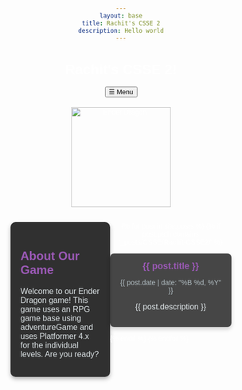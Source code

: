 ```yaml
---
layout: base
title: Rachit's CSSE 2
description: Hello world
---
```


# Rachit's CSSE 2!

<!-- Sidebar Trigger -->
<button id="sidebar-btn">☰ Menu</button>

<!-- Sidebar -->
<div id="sidebar">
  <button id="close-sidebar">&times;</button>
  <ul>
    <li><a href="https://github.com/Rachit-CSSE2">Github Organization</a></li>
    <li><a href="https://github.com/Rachit-CSSE2/portfolio_2025">Github Repository</a></li>
    <li><a href="https://github.com/orgs/Rachit-CSSE2/projects/1/views/1">Scrum Board</a></li>
    <li><a href="https://poway.instructure.com/courses/164879">Canvas</a></li>
    <li><a href="https://join.slack.com/t/cs-se-hq/shared_invite/zt-31odi3kw2-D0mci9mNfsEthKr_8ILTXg">Slack</a></li>
  </ul>
</div>

<!-- Ender Dragon Clickable Image -->
<div class="dragon-container">
  <img id="ender-dragon" src="{{ site.baseurl }}/assets/ender_dragon.png" alt="Ender Dragon">
</div>

<!-- Game Info Section -->
<div class="content-container">
  <div class="game-info">
    <h2>About Our Game</h2>
    <p>Welcome to our Ender Dragon game! This game uses an RPG game base using adventureGame and uses Platformer 4.x for the individual levels. Are you ready?</p>
  </div>

  <div class="post-list">
    {% for post in site.posts %}
      {% if post.path contains '_posts/CSSE/Rachit-CSSE2/' %}
        <div class="post-card">
          <a href="/portfolio_2025{{ post.url }}" class="post-title">{{ post.title }}</a>
          <p class="post-date">{{ post.date | date: "%B %d, %Y" }}</p>
          <p class="post-description">{{ post.description }}</p>
        </div>
      {% endif %}
    {% endfor %}
  </div>
</div>

<style>
  /* Background */
  body {
    background: url('{{ site.baseurl }}/assets/ender_background.png') no-repeat center center fixed;
    background-size: cover;
    font-family: 'Arial', sans-serif;
    color: #fff;
    text-align: center;
  }

  /* Content Layout */
  .content-container {
    display: flex;
    align-items: flex-start;
    justify-content: space-between;
    margin: 30px;
  }

  /* Game Info Section */
  .game-info {
    width: 40%;
    background: rgba(26, 26, 26, 0.9);
    padding: 20px;
    border-radius: 10px;
    color: #fff;
    box-shadow: 0px 4px 8px rgba(0, 0, 0, 0.3);
    text-align: left;
  }

  .game-info h2 {
    color: #9b59b6;
    font-size: 24px;
  }

  .game-info p {
    font-size: 16px;
    color: #dfe6e9;
  }

  /* Sidebar Styling */
  #sidebar {
    position: fixed;
    left: -250px;
    top: 0;
    width: 250px;
    height: 100%;
    background: rgba(10, 10, 10, 0.95);
    padding-top: 50px;
    transition: 0.3s;
  }

  #sidebar ul {
    list-style: none;
    padding: 0;
  }

  #sidebar ul li {
    padding: 15px;
    text-align: left;
  }

  #sidebar ul li a {
    color: #9b59b6;
    text-decoration: none;
    font-size: 18px;
    display: block;
    transition: 0.3s;
  }

  #sidebar ul li a:hover {
    color: #e67e22;
  }

  /* Posts on the Right */
  .post-list {
    width: 55%;
    display: flex;
    flex-wrap: wrap;
    gap: 15px;
    justify-content: flex-start;
  }

  .post-card {
    background: rgba(26, 26, 26, 0.8);
    border-radius: 8px;
    padding: 15px;
    width: 280px;
    box-shadow: 0px 4px 8px rgba(0, 0, 0, 0.2);
    transition: transform 0.3s ease-in-out;
  }

  .post-card:hover {
    transform: scale(1.05);
  }

  .post-title {
    font-size: 18px;
    font-weight: bold;
    color: #9b59b6;
    text-decoration: none;
  }

  .post-title:hover {
    text-shadow: 0 0 10px #9b59b6;
  }

  .post-date {
    font-size: 14px;
    color: #b2bec3;
  }

  .post-description {
    font-size: 16px;
    color: #dfe6e9;
  }

  /* Ender Dragon Image */
  .dragon-container {
    text-align: center;
    margin: 20px 0;
  }

  #ender-dragon {
    width: 200px;
    cursor: pointer;
    transition: transform 0.3s ease-in-out;
  }

  #ender-dragon:hover {
    transform: scale(1.1);
  }
  /* Close Sidebar Button */
  #close-sidebar {
    position: absolute;
    top: 10px;
    left: 15px; /* Move it to the left */
    font-size: 25px;
    border: none;
    background: none;
    color: white;
    cursor: pointer;
  }
</style>

<script>
  // Sidebar Toggle
  document.getElementById("sidebar-btn").addEventListener("click", function() {
    document.getElementById("sidebar").style.left = "0";
  });

  document.getElementById("close-sidebar").addEventListener("click", function() {
    document.getElementById("sidebar").style.left = "-250px";
  });

  // Ender Dragon Click Effect
  document.getElementById("ender-dragon").addEventListener("click", function() {
    this.src = "/CSSE/assets/ender_egg.png"; // Change image to Ender Egg
    this.style.transform = "scale(0.8) rotate(360deg)";
    setTimeout(() => {
      this.style.transform = "scale(0.8)";
    }, 500);
  });
</script>